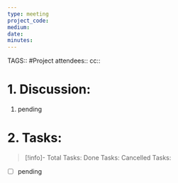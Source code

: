 ```yaml
---
type: meeting
project_code: 
medium: 
date: 
minutes: 
---
```

TAGS:: #Project 
attendees:: 
cc:: 

# 1. Discussion:
1. pending

# 2. Tasks:
>[!info]-
>Total Tasks: 
>Done Tasks: 
>Cancelled Tasks: 
- [ ] pending